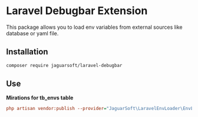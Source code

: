 # Laravel Debugbar Extension

This package allows you to load env variables from external sources like database or yaml file.

## Installation

```bash
composer require jaguarsoft/laravel-debugbar
```

## Use

**Mirations for tb_envs table**
```ini
php artisan vendor:publish --provider="JaguarSoft\LaravelEnvLoader\EnvLoaderServiceProvider"
```